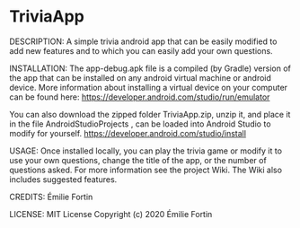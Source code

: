 # TriviaApp

DESCRIPTION:
A simple trivia android app that can be easily modified to add new features and to which you can easily add your own questions.

INSTALLATION:
The app-debug.apk file is a compiled (by Gradle) version of the app that can be installed on any android virtual machine or android device. 
More information about installing a virtual device on your computer can be found here: https://developer.android.com/studio/run/emulator

You can also download the zipped folder TriviaApp.zip, unzip it, and place it in the file AndroidStudioProjects , can be loaded into Android Studio to modify for yourself. https://developer.android.com/studio/install

USAGE:
Once installed locally, you can play the trivia game or modify it to use your own questions, change the title of the app, or the number of questions asked. 
For more information see the project Wiki. The Wiki also includes suggested features.

CREDITS: 
Émilie Fortin

LICENSE:
MIT License
Copyright (c) 2020 Émilie Fortin
